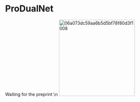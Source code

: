 # ProDualNet
Waiting for the preprint \n
<img width="245" alt="06a073dc59aa6b5d5bf78f80d3f1008" src="https://github.com/user-attachments/assets/86e999bd-8e21-45be-898c-99798e137c5c" />
